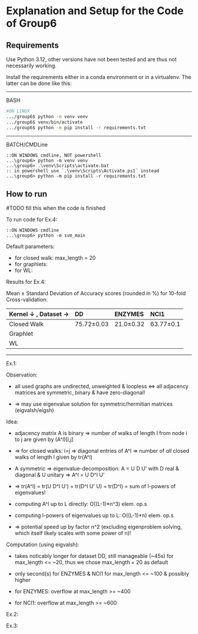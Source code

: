 # Explanation and Setup for the Code of Group6

## Requirements
Use Python 3.12, other versions have not been tested and are thus not necessarily working.

Install the requirements either in a conda environment or in a virtualenv. The latter can be done like this:

---
BASH
```bash 
#ON LINUX
.../group6$ python -m venv venv
.../group6$ venv/bin/activate
.../group6$ python -m pip install -r requirements.txt
```
---
BATCH/CMDLine
```batch 
::ON WINDOWS cmdline, NOT powershell
...\group6> python -m venv venv
...\group6> .\venv\Scripts\activate.bat
:: in powershell use `.\venv\Scripts\Activate.ps1` instead
...\group6> python -m pip install -r requirements.txt
```

## How to run
\#TODO fill this when the code is finished

To run code for Ex.4:
```batch
::ON WINDOWS cmdline
...\group6> python -m svm_main
```

Default parameters:
- for closed walk:  max_length = 20
- for graphlets:    
- for WL:           

Results for Ex.4:

Mean ± Standard Deviation of Accuracy scores (rounded in %) for 10-fold Cross-validation:

Kernel ↓ , Dataset → | DD | ENZYMES | NCI1 |
| :--- | :--- | :--- | :--- |
Closed Walk | 75.72±0.03 | 21.0±0.32 | 63.77±0.1 |
Graphlet |  |  |  |
WL |  |  |  |

---

Ex.1:

Observation:

- all used graphs are undirected, unweighted & loopless <=> all adjacency matrices are symmetric, binary & have zero-diagonal!

- => may use eigenvalue solution for symmetric/hermitian matrices (eigvalsh/eigsh)



Idea:

- adjacency matrix A is binary => number of walks of length l from node i to j are given by (A^l)[i,j]

- => for closed walks: i=j => diagonal entries of A^l => number of _all_ closed walks of length l given by tr(A^l)

- A symmetric => eigenvalue-decomposition: A = U D U' with D real & diagonal & U unitary => A^l = U D^l U' 

- => tr(A^l) = tr(U D^l U') = tr(D^l U' U) = tr(D^l) = sum of l-powers of eigenvalues!

- computing A^l up to L directly: O((L-1)*n^3) elem. op.s

- computing l-powers of eigenvalues up to L: O((L-1)*n) elem. op.s

- => potential speed up by factor n^2 (excluding eigenproblem solving, which itself likely scales with some power of n)!



Computation (using eigvalsh):

- takes noticably longer for dataset DD, still manageable (~45s) for max_length <= ~20, thus we chose max_length = 20 as default

- only second(s) for ENZYMES & NCI1 for max_length <= ~100 & possibly higher

- for ENZYMES: overflow at max_length >= ~400

- for NCI1: overflow at max_length >= ~600



Ex.2:



Ex.3: